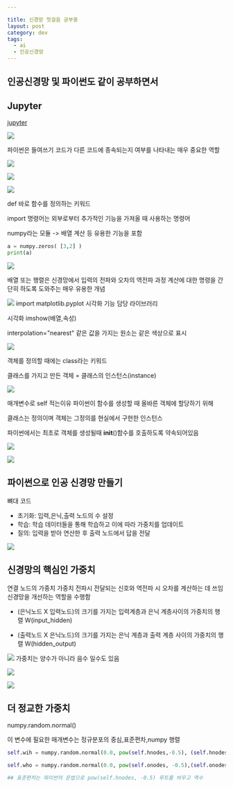 ```yaml
---

title: 신경망 첫걸음 공부중
layout: post 
category: dev
tags: 
  - ai
  - 인공신경망
---
```


인공신경망 및 파이썬도 같이 공부하면서
---------------------------------------------

## Jupyter
[jupyter]((https://aws.amazon.com/ko/route53/))




![](/assets/imgs/2017/11/26/20171126_01.png)

파이썬은 들여쓰기
코드가 다른 코드에 종속되는지 여부를 나타내는 매우 중요한 역할


![](/assets/imgs/2017/11/26/20171126_02.png)

![](/assets/imgs/2017/11/26/20171126_03.png)

![](/assets/imgs/2017/11/26/20171126_04.png)

def 바로 함수를 정의하는 키워드

import 명령어는 외부로부터 추가적인 기능을 가져올 때 사용하는 명령어

numpy라는 모듈 -> 배열 계산 등 유용한 기능을 포함

``` python
a = numpy.zeros( [3,2] )
print(a)

```

![](/assets/imgs/2017/11/26/20171126_05.png)

배열 또는 행렬은 신경망에서 입력의 전파와 오차의 역전파 과정
계산에 대한 명령을 간단히 하도록 도와주는 매우 유용한 개념



![](/assets/imgs/2017/11/26/20171126_06.png)
import matplotlib.pyplot 시각화 기능 담당 라이브러리

시각화 imshow(배열,속성)

interpolation="nearest"
같은 값을 가지는 원소는 같은 색상으로 표시


![](/assets/imgs/2017/11/26/20171126_07.png)

객체를 정의할 때에는 class라는 키워드 

클래스를 가지고 만든 객체 = 클래스의 인스턴스(instance)


![](/assets/imgs/2017/11/26/20171126_08.png)

매개변수로 self 적는이유 파이썬이 함수를 생성할 때
올바른 객체에 할당하기 위해

클래스는 정의이며 객체는 그정의를 현실에서 구현한 인스턴스


파이썬에서는 최초로 객체를 생성될때 
__init__()함수를 호출하도록 약속되어있음 


![](/assets/imgs/2017/11/26/20171126_09.png)


![](/assets/imgs/2017/11/26/20171126_10.png)


## 파이썬으로 인공 신경망 만들기

뼈대 코드 
- 초기화: 입력,은닉,출력 노드의 수 설정
- 학습: 학습 데이터들을 통해 학습하고 이에 따라 가중치를 업데이트 
- 질의: 입력을 받아 연산한 후 출력 노드에서 답을 전달

![](/assets/imgs/2017/11/26/20171126_11.png)

## 신경망의 핵심인 가중치
연결 노드의 가중치 
가중치 전파시 전달되는 신호와 역전파 시 오차를 계산하는 데 쓰임 
신경망을 개선하는 역할을 수행함

- (은닉노드 X 입력노드)의 크기를 가지는 입력계층과 은닉 계층사이의 가중치의 행렬 W(input_hidden)

- (출력노드 X 은닉노드)의 크기를 가지는 은닉 계층과 출력 계층 사이의 가중치의 행렬 W(hidden_output)

![](/assets/imgs/2017/11/26/20171126_12.png)
가중치는 양수가 아니라 음수 일수도 있음

![](/assets/imgs/2017/11/26/20171126_13.png)


![](/assets/imgs/2017/11/26/20171126_14.png)

## 더 정교한 가중치

numpy.random.normal() 

이 변수에 필요한 매개변수는 정규분포의 중심,표준편차,numpy 행렬 

``` python
self.wih = numpy.random.normal(0.0, pow(self.hnodes,-0.5), (self.hnodes,self.inodes))

self.who = numpy.random.normal(0.0, pow(self.onodes, -0.5),(self.onodes,self.hnodes))

## 표준편차는 파이썬의 문법으로 pow(self.hnodes, -0.5) 루트를 씌우고 역수

```



